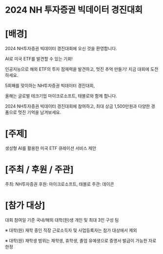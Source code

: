 # 2024 NH 투자증권 빅데이터 경진대회

# [배경]
2024 NH투자증권 빅데이터 경진대회에 오신 것을 환영합니다.

AI로 미국 ETF를 발견할 수 있는 기회!

인공지능으로 해외 ETF의 투자 잠재력을 발견하고, 멋진 추억 만들기! 지금 대회에 도전하세요.

5회째를 맞이하는 NH투자증권 빅데이터 경진대회,

올해는 글로벌 테크기업 마이크로소프트, 태블로와 함께 합니다.

2024 NH투자증권 빅데이터 경진대회에 참여하고,
최대 상금 1,500만원과 다양한 경품으로 멋진 기억을 남겨보세요.

# [주제]
생성형 AI를 활용한 미국 ETF 큐레이션 서비스 제안


# [주최 / 후원 / 주관]
주최: NH투자증권
후원: 마이크로소프트, 태블로
주관: 데이콘


# [참가 대상]
대회 참여일 기준 국내/해외 대학(원)생 개인 및 최대 3인 구성 팀

※ 대학(원) 재학 중인 직장 근로소득자 및 사업등록자는 참가 대상에서 제외

※ 대학(원) 재학생 범위는 재학생, 휴학생, 졸업 유예생으로 증명서 발급이 가능한 자로 한정

